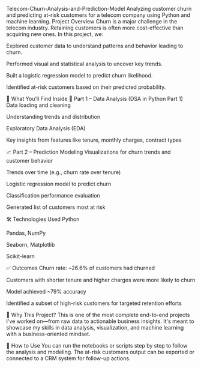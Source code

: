 Telecom-Churn-Analysis-and-Prediction-Model
Analyzing customer churn and predicting at-risk customers for a telecom company using Python and machine learning.
Project Overview
Churn is a major challenge in the telecom industry. Retaining customers is often more cost-effective than acquiring new ones. In this project, we:

Explored customer data to understand patterns and behavior leading to churn.

Performed visual and statistical analysis to uncover key trends.

Built a logistic regression model to predict churn likelihood.

Identified at-risk customers based on their predicted probability.

🧠 What You’ll Find Inside
📁 Part 1 – Data Analysis (DSA in Python Part 1)
Data loading and cleaning

Understanding trends and distribution

Exploratory Data Analysis (EDA)

Key insights from features like tenure, monthly charges, contract types

📈 Part 2 – Prediction Modeling
Visualizations for churn trends and customer behavior

Trends over time (e.g., churn rate over tenure)

Logistic regression model to predict churn

Classification performance evaluation

Generated list of customers most at risk

🛠️ Technologies Used
Python

Pandas, NumPy

Seaborn, Matplotlib

Scikit-learn

✅ Outcomes
Churn rate: ~26.6% of customers had churned

Customers with shorter tenure and higher charges were more likely to churn

Model achieved ~79% accuracy

Identified a subset of high-risk customers for targeted retention efforts

📌 Why This Project?
This is one of the most complete end-to-end projects I've worked on—from raw data to actionable business insights. It's meant to showcase my skills in data analysis, visualization, and machine learning with a business-oriented mindset.

📂 How to Use
You can run the notebooks or scripts step by step to follow the analysis and modeling. The at-risk customers output can be exported or connected to a CRM system for follow-up actions.

